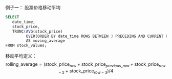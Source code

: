 例子一： 股票价格移动平均
```SQL
SELECT
   date_time,
   stock_price,
   TRUNC(AVG(stock_price)
         OVER(ORDER BY date_time ROWS BETWEEN 3 PRECEDING AND CURRENT ROW), 4)
         AS moving_average
FROM stock_values;
```
移动平均定义：
$$ \mathrm{rolling\_average}=(\mathrm{stock\_price}_{row}+\mathrm{stock\_price}_{previous\_row}+\mathrm{stock\_price}_{row-2}+\mathrm{stock\_price}_{row-3})/4 $$
